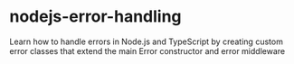 # nodejs-error-handling
Learn how to handle errors in Node.js and TypeScript by creating custom error classes that extend the main Error constructor and error middleware
